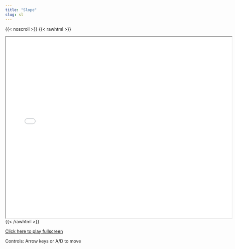 ```yaml
---
title: "Slope"
slug: sl
---
```


{{< noscroll >}}
{{< rawhtml >}}
<iframe width="720" height="576" name="iframe" src="/cjs-garchive/sl/index.html"></iframe>
{{< /rawhtml >}}

[Click here to play fullscreen](/cjs-garchive/sl/index.html)

Controls: Arrow keys or A/D to move
